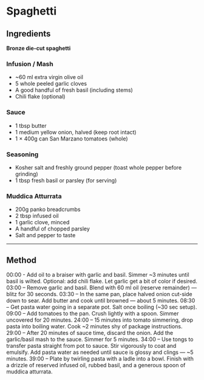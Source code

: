 
# Spaghetti

## Ingredients

**Bronze die-cut spaghetti**

### Infusion / Mash

* \~60 ml extra virgin olive oil
* 5 whole peeled garlic cloves
* A good handful of fresh basil (including stems)
* Chili flake (optional)

### Sauce

* 1 tbsp butter
* 1 medium yellow onion, halved (keep root intact)
* 1 × 400g can San Marzano tomatoes (whole)

### Seasoning

* Kosher salt and freshly ground pepper (toast whole pepper before grinding)
* 1 tbsp fresh basil or parsley (for serving)

### Muddica Atturrata

* 200g panko breadcrumbs
* 2 tbsp infused oil
* 1 garlic clove, minced
* A handful of chopped parsley
* Salt and pepper to taste

---

## Method

00:00 - Add oil to a braiser with garlic and basil. Simmer \~3 minutes until basil is wilted. Optional: add chili flake. Let garlic get a bit of color if desired.
03:00 – Remove garlic and basil. Blend with 60 ml oil (reserve remainder) — blitz for 30 seconds.
03:30 – In the same pan, place halved onion cut-side down to sear. Add butter and cook until browned — about 5 minutes.
08:30 – Get pasta water going in a separate pot. Salt once boiling (\~30 sec setup).
09:00 – Add tomatoes to the pan. Crush lightly with a spoon. Simmer uncovered for 20 minutes.
24:00 – 15 minutes into tomato simmering, drop pasta into boiling water. Cook \~2 minutes shy of package instructions.
29:00 – After 20 minutes of sauce time, discard the onion. Add the garlic/basil mash to the sauce. Simmer for 5 minutes.
34:00 – Use tongs to transfer pasta straight from pot to sauce. Stir vigorously to coat and emulsify. Add pasta water as needed until sauce is glossy and clings — \~5 minutes.
39:00 – Plate by twirling pasta with a ladle into a bowl. Finish with a drizzle of reserved infused oil, rubbed basil, and a generous spoon of muddica atturrata.
